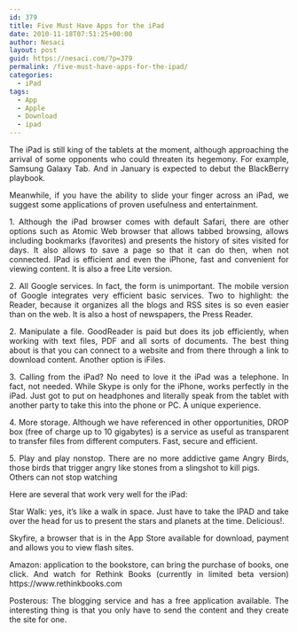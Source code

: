 ```yaml
---
id: 379
title: Five Must Have Apps for the iPad
date: 2010-11-18T07:51:25+00:00
author: Nesaci
layout: post
guid: https://nesaci.com/?p=379
permalink: /five-must-have-apps-for-the-ipad/
categories:
  - iPad
tags:
  - App
  - Apple
  - Download
  - ipad
---
```

<p style="text-align: justify;">
  The iPad is still king of the tablets at the moment, although approaching the arrival of some opponents who could threaten its hegemony. For example, Samsung Galaxy Tab. And in January is expected to debut the BlackBerry playbook.
</p>

<p style="text-align: justify;">
  Meanwhile, if you have the ability to slide your finger across an iPad, we suggest some applications of proven usefulness and entertainment.
</p>

<p style="text-align: justify;">
  1. Although the iPad browser comes with default Safari, there are other options such as Atomic Web browser that allows tabbed browsing, allows including bookmarks (favorites) and presents the history of sites visited for days. It also allows to save a page so that it can do then, when not connected. IPad is efficient and even the iPhone, fast and convenient for viewing content. It is also a free Lite version.
</p>

<p style="text-align: justify;">
  2. All Google services. In fact, the form is unimportant. The mobile version of Google integrates very efficient basic services. Two to highlight: the Reader, because it organizes all the blogs and RSS sites is so even easier than on the web. It is also a host of newspapers, the Press Reader.
</p>

<p style="text-align: justify;">
  2. Manipulate a file. GoodReader is paid but does its job efficiently, when working with text files, PDF and all sorts of documents. The best thing about is that you can connect to a website and from there through a link to download content. Another option is iFiles.
</p>

<p style="text-align: justify;">
  3. Calling from the iPad? No need to love it the iPad was a telephone. In fact, not needed. While Skype is only for the iPhone, works perfectly in the iPad. Just got to put on headphones and literally speak from the tablet with another party to take this into the phone or PC. A unique experience.
</p>

<p style="text-align: justify;">
  4. More storage. Although we have referenced in other opportunities, DROP box (free of charge up to 10 gigabytes) is a service as useful as transparent to transfer files from different computers. Fast, secure and efficient.
</p>

<p style="text-align: justify;">
  5. Play and play nonstop. There are no more addictive game Angry Birds, those birds that trigger angry like stones from a slingshot to kill pigs.<br /> Others can not stop watching
</p>

<p style="text-align: justify;">
  Here are several that work very well for the iPad:
</p>

<p style="text-align: justify;">
  Star Walk: yes, it&#8217;s like a walk in space. Just have to take the IPAD and take over the head for us to present the stars and planets at the time. Delicious!.
</p>

<p style="text-align: justify;">
  Skyfire, a browser that is in the App Store available for download, payment and allows you to view flash sites.
</p>

<p style="text-align: justify;">
  Amazon: application to the bookstore, can bring the purchase of books, one click. And watch for Rethink Books (currently in limited beta version) https://www.rethinkbooks.com
</p>

<p style="text-align: justify;">
  Posterous: The blogging service and has a free application available. The interesting thing is that you only have to send the content and they create the site for one.
</p>